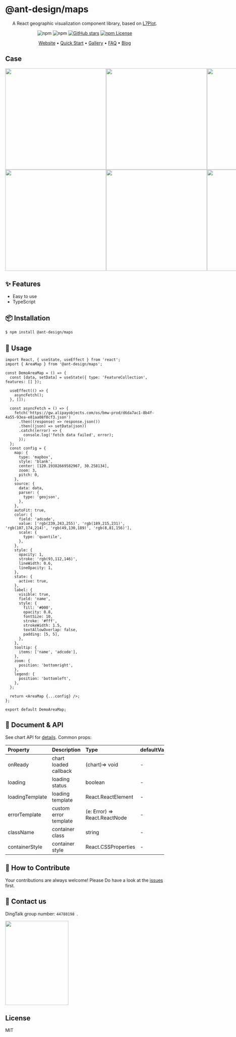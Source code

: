 # @ant-design/maps

<div align="center">

A React geographic visualization component library, based on [L7Plot](https://github.com/antvis/L7Plot).

![npm](https://img.shields.io/npm/v/@ant-design/maps) ![npm](https://img.shields.io/npm/dm/@ant-design/maps) [![GitHub stars](https://img.shields.io/github/stars/ant-design/ant-design-charts)](https://github.com/ant-design/ant-design-charts/stargazers) [![npm License](https://img.shields.io/npm/l/@ant-design/charts.svg)](https://www.npmjs.com/package/@ant-design/charts)

<p align="center">
  <a href="https://charts.ant.design/">Website</a> •
  <a href="https://charts.ant.design/en/docs/manual/getting-started">Quick Start</a> •
  <a href="https://charts.ant.design/en/examples/gallery">Gallery</a> •
  <a href="https://charts.ant.design/en/docs/manual/faq">FAQ</a> •
  <a href="https://www.yuque.com/antv/g2plot">Blog</a>
</p>

</div>

## Case

<div style="display: flex;flex-direction: row;">
  <img src="https://gw.alipayobjects.com/zos/antfincdn/xX10CNIu4b/8a064058-518e-4860-af54-58ca17cae985.png" width=320 />
  <img src="https://gw.alipayobjects.com/zos/antfincdn/wRiG4Cl1tB/9c40912e-13f2-42c6-a580-e86160b35962.png" width=320 />
  <img src="https://gw.alipayobjects.com/zos/antfincdn/tX2zfzui76/821b3d1d-421c-4f09-a44e-53422db302f6.png" width=320 />
</div>  
<div style="display: flex;flex-direction: row;">
  <img src="https://gw.alipayobjects.com/zos/antfincdn/qgKi3OxQVE/4553729d-c2ce-490b-aebb-ea948bef7f2e.png" width=320 />
  <img src="https://gw.alipayobjects.com/zos/antfincdn/fA50QqeP%24T/a5031ad0-7786-4183-bf23-e66dbdf52fe5.png" width=320 />
  <img src="https://gw.alipayobjects.com/zos/antfincdn/t5BQDH5Jp8/dbcddc7e-5ff9-4d3b-af9b-2d86f40b626a.png" width=320 />
</div>

## ✨ Features

- Easy to use
- TypeScript

## 📦 Installation

```bash | pure
$ npm install @ant-design/maps
```

## 🔨 Usage

```tsx | pure
import React, { useState, useEffect } from 'react';
import { AreaMap } from '@ant-design/maps';

const DemoAreaMap = () => {
  const [data, setData] = useState({ type: 'FeatureCollection', features: [] });

  useEffect(() => {
    asyncFetch();
  }, []);

  const asyncFetch = () => {
    fetch('https://gw.alipayobjects.com/os/bmw-prod/d6da7ac1-8b4f-4a55-93ea-e81aa08f0cf3.json')
      .then((response) => response.json())
      .then((json) => setData(json))
      .catch((error) => {
        console.log('fetch data failed', error);
      });
  };
  const config = {
    map: {
      type: 'mapbox',
      style: 'blank',
      center: [120.19382669582967, 30.258134],
      zoom: 3,
      pitch: 0,
    },
    source: {
      data: data,
      parser: {
        type: 'geojson',
      },
    },
    autoFit: true,
    color: {
      field: 'adcode',
      value: ['rgb(239,243,255)', 'rgb(189,215,231)', 'rgb(107,174,214)', 'rgb(49,130,189)', 'rgb(8,81,156)'],
      scale: {
        type: 'quantile',
      },
    },
    style: {
      opacity: 1,
      stroke: 'rgb(93,112,146)',
      lineWidth: 0.6,
      lineOpacity: 1,
    },
    state: {
      active: true,
    },
    label: {
      visible: true,
      field: 'name',
      style: {
        fill: '#000',
        opacity: 0.8,
        fontSize: 10,
        stroke: '#fff',
        strokeWidth: 1.5,
        textAllowOverlap: false,
        padding: [5, 5],
      },
    },
    tooltip: {
      items: ['name', 'adcode'],
    },
    zoom: {
      position: 'bottomright',
    },
    legend: {
      position: 'bottomleft',
    },
  };

  return <AreaMap {...config} />;
};

export default DemoAreaMap;
```

## 📜 Document & API

See chart API for [details](https://charts.ant.design/zh/docs/map-api/plot-api). Common props:

| Property        | Description           | Type                          | defaultValue |
| :-------------- | :-------------------- | :---------------------------- | :----------- |
| onReady         | chart loaded callback | (chart)=> void                | -            |
| loading         | loading status        | boolean                       | -            |
| loadingTemplate | loading template      | React.ReactElement            | -            |
| errorTemplate   | custom error template | (e: Error) => React.ReactNode | -            |
| className       | container class       | string                        | -            |
| containerStyle  | container style       | React.CSSProperties           | -            |

## 🤝 How to Contribute

Your contributions are always welcome! Please Do have a look at the [issues](https://github.com/ant-design/ant-design-charts/issues) first.

## 📧 Contact us

DingTalk group number: `44788198 `.

<img src="https://gw.alipayobjects.com/zos/antfincdn/bi1LxWeIEj/32f85bbf-a06e-4046-96e5-417126bffeaf.png" width="200" height="266" />

## License

MIT
